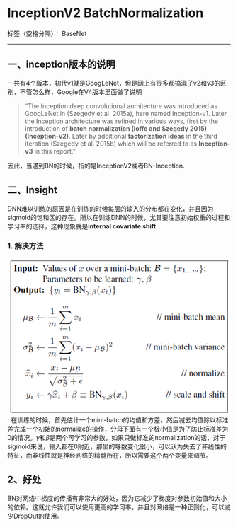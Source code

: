 ﻿# InceptionV2 BatchNormalization

标签（空格分隔）： BaseNet

---

## 一、inception版本的说明
一共有4个版本，初代v1就是GoogLeNet，但是网上有很多都搞混了v2和v3的区别，不管怎么样，Google在V4版本里面做了说明
>“The Inception deep convolutional architecture was introduced as GoogLeNet in (Szegedy et al. 2015a), here named Inception-v1. Later the Inception architecture was refined in various ways, first by the introduction of **batch normalization (Ioffe and Szegedy 2015) (Inception-v2)**. Later by additional **factorization ideas** in the third iteration (Szegedy et al. 2015b) which will be referred to as **Inception-v3** in this report.”

因此，当遇到BN的时候，指的是InceptionV2或者BN-Inception.

## 二、Insight
DNN难以训练的原因是在训练的时候每层的输入的分布都在变化，并且因为sigmoid的饱和区的存在。所以在训练DNN的时候，尤其要注意初始权重的过程和学习率的选择，这种现象就是**internal covariate shift**.

### 1. 解决方法
![BN](https://raw.githubusercontent.com/think-chao/interview/master/paper/images/bn.png)
:    在训练的时候，首先估计一个mini-batch的均值和方差，然后减去均值除以标准差完成一个初始的normalize的操作，分母下面有一个极小值是为了防止标准差为0的情况。${\gamma}$和${\beta}$是两个可学习的参数，如果只做标准的normalization的话，对于sigmoid来说，输入都在0附近，那里的导数变化很小，可以认为失去了非线性的特征，而非线性就是神经网络的精髓所在，所以需要这个两个变量来调节。
## 2、好处
BN对网络中梯度的传播有非常大的好处，因为它减少了梯度对参数初始值和大小的依赖。这就允许我们可以使用更高的学习率，并且对网络是一种正则化，可以减少DropOut的使用。






